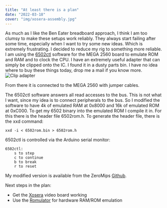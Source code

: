 ```yaml
---
title: "At least there is a plan"
date: "2022-03-18"
cover: "img/xosera-assembly.jpg"
---
```


As much as I like the Ben Eater breadboard approach, I think I am too clumsy
to make these setups work reliably. They always start failing after some time,
especially when I want to try some new ideas. Which is extremely frustrating.
I decided to reduce my rig to something more reliable. I am using the
[6502ctl](https://github.com/billziss-gh/arduino-6502ctl) software for the
MEGA 2560 board to emulate ROM and RAM and to clock the CPU. I have an extremely
useful adapter that can simply be clipped onto the IC. I found it in a dusty
parts bin. I have no idea where to buy these things today, drop me a mail if
you know more.
![Clip adapter](/img/clip-adapter.jpg)

From there it is connected to the MEGA 2560 with jumper cables.

The 6502ctl software answers all read accesses to the bus. This is not what I
want, since my idea is to connect peripherals to the bus. So I modified the
software to have 4k of emulated RAM at 0x8000 and 16k of emulated ROM at 0xC000.
To get my 6502 binary into the emulated ROM I compile it in. For this
there is the header file 6502rom.h. To generate the header file, there is the xxd
command:
```
xxd -i < 6502rom.bin > 6502rom.h
```

6502ctl is controlled via the Arduino serial monitor:
```
6502ctl:
    s to step
    c to continue
    b to break
    r to reset
```

My modified version is available from the ZeroMips [Github](https://github.com/ZeroMips/arduino-6502ctl).

Next steps in the plan:
- Get the [Xosera](https://github.com/XarkLabs/Xosera) video board working
- Use the [Romulator](https://github.com/bitfixer/bf-romulator) for hardware RAM/ROM emulation
